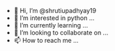 - 👋 Hi, I’m @shrutiupadhyay19
- 👀 I’m interested in python  ...
- 🌱 I’m currently learning ...
- 💞️ I’m looking to collaborate on ...
- 📫 How to reach me ...

<!---
shrutiupadhyay19/shrutiupadhyay19 is a ✨ special ✨ repository because its `README.md` (this file) appears on your GitHub profile.
You can click the Preview link to take a look at your changes.
--->
